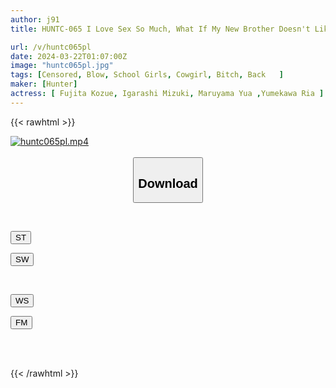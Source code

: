 ```yaml
---
author: j91
title: HUNTC-065 I Love Sex So Much, What If My New Brother Doesn't Like Sex? Worry...My Sister-in-law Asks For Sex From Morning To Night!

url: /v/huntc065pl
date: 2024-03-22T01:07:00Z
image: "huntc065pl.jpg"
tags: [Censored, Blow, School Girls, Cowgirl, Bitch, Back	]
maker: [Hunter]
actress: [ Fujita Kozue, Igarashi Mizuki, Maruyama Yua ,Yumekawa Ria ]
---
```



{{< rawhtml >}}

<div class="video" data-videoid="ZajqGRZd7jIqWAk">
    <a href="javascript:;">
        <img src="/v/huntc065pl/huntc065pl.jpg" width="WIDTH" height="HEIGHT" alt="huntc065pl.mp4" loading="lazy">
    </a>
</div>

<script type="text/javascript" src="https://j91.asia/asset/on-demand-st.js"></script>

<br>
  <link rel="stylesheet" href="https://j91.asia/asset/bs5.css">
  
  <center>
  <button class="btn btn-primary" type="button" data-bs-toggle="collapse" data-bs-target=".multi-collapse" aria-expanded="false" aria-controls="multiCollapseExample1 multiCollapseExample2"><h2>Download</h2></button></center>
</p>
<div class="row">
  <div class="col">
    <div class="collapse multi-collapse" id="multiCollapseExample1">
      <div class="card card-body">
	      	      <br>
<div class="buttons">  
<p><a href="https://streamtape.to/v/ZajqGRZd7jIqWAk" target="_blank"><button class="btn-hover color-3"><i class="fa fa-download"></i> ST</button></a></p>
<p><a href="https://asnwish.com/j7caw5crhnv6" target="_blank"><button class="btn-hover color-2"><i class="fa fa-download"></i> SW</button></a></p></div>
    </div>
  </div>
</div>
  <div class="col">
    <div class="collapse multi-collapse" id="multiCollapseExample2">
      <div class="card card-body">
	      <br>
<div class="buttons">
<p><a href="https://wolfstream.tv/8qo23jxlpeur"><button class="btn-hover color-9"><i class="fa fa-download"></i> WS</button></a></p>
<p><a href="https://filemoon.sx/d/4nwnarl6rum3"><button class="btn-hover color-8"><i class="fa fa-download"></i> FM</button></a></p></div>
<br><br>
      </div>
    </div>
  </div>
</div>

{{< /rawhtml >}}